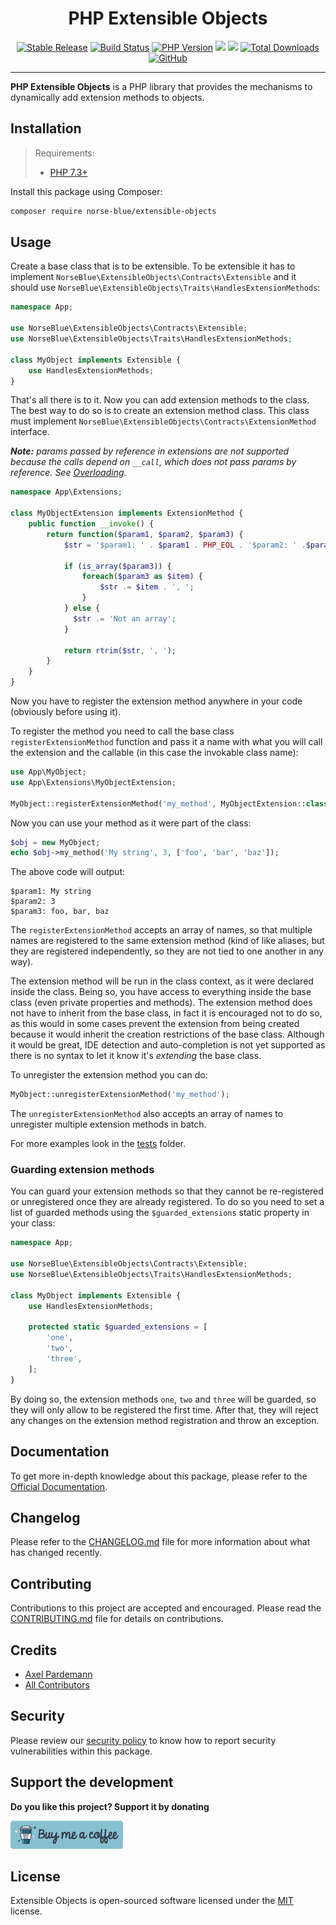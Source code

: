 <div align="center">
  <h1>PHP Extensible Objects</h1>
  <p align="center"> 
    <a href="https://packagist.org/packages/norse-blue/extensible-objects"><img alt="Stable Release" src="https://img.shields.io/packagist/v/norse-blue/extensible-objects.svg?color=%235e81ac&style=popout-square"></a>
    <a href="https://circleci.com/gh/norse-blue/php-extensible-objects/tree/master"><img alt="Build Status" src="https://img.shields.io/circleci/project/github/norse-blue/php-extensible-objects/master.svg?color=%23a3be8c&style=popout-square"></a>
    <a href="https://php.net/releases"><img alt="PHP Version" src="https://img.shields.io/packagist/php-v/norse-blue/extensible-objects.svg?color=%23b48ead&style=popout-square"></a>
    <a href="https://codeclimate.com/github/norse-blue/php-extensible-objects/maintainability"><img src="https://api.codeclimate.com/v1/badges/253dcf3f7fd57dab4150/maintainability" /></a>
    <a href="https://codeclimate.com/github/norse-blue/php-extensible-objects/test_coverage"><img src="https://api.codeclimate.com/v1/badges/253dcf3f7fd57dab4150/test_coverage" /></a>
    <a href="https://packagist.org/packages/norse-blue/extensible-objects"><img alt="Total Downloads" src="https://img.shields.io/packagist/dt/norse-blue/extensible-objects.svg?color=%235e81ac&style=popout-square"></a>
    <a href="https://packagist.org/packages/norse-blue/extensible-objects"><img alt="GitHub" src="https://img.shields.io/github/license/norse-blue/php-extensible-objects.svg?color=%235e81ac&style=popout-square"></a>
  </p>
</div>
<hr>

**PHP Extensible Objects** is a PHP library that provides the mechanisms to dynamically add extension methods to objects.

## Installation

>Requirements:
>- [PHP 7.3+](https://php.net/releases)

Install this package using Composer:

```bash
composer require norse-blue/extensible-objects
```

## Usage

Create a base class that is to be extensible. To be extensible it has to implement 
`NorseBlue\ExtensibleObjects\Contracts\Extensible` and it should use
`NorseBlue\ExtensibleObjects\Traits\HandlesExtensionMethods`:

```php
namespace App;

use NorseBlue\ExtensibleObjects\Contracts\Extensible;
use NorseBlue\ExtensibleObjects\Traits\HandlesExtensionMethods;

class MyObject implements Extensible {
    use HandlesExtensionMethods;
}
```

That's all there is to it. Now you can add extension methods to the class. The best way to do so is to create an
extension method class. This class must implement `NorseBlue\ExtensibleObjects\Contracts\ExtensionMethod` interface.

_**Note:** params passed by reference in extensions are not supported because the calls depend on `__call`,
which does not pass params by reference. See [Overloading][php_overloading_url]._

```php
namespace App\Extensions;

class MyObjectExtension implements ExtensionMethod {
    public function __invoke() {
        return function($param1, $param2, $param3) {
            $str = '$param1: ' . $param1 . PHP_EOL . '$param2: ' .$param2 . PHP_EOL . '$param3: ';
            
            if (is_array($param3)) {
                foreach($param3 as $item) {
                    $str .= $item . ', ';
                }
            } else {
              $str .= 'Not an array';
            }
                        
            return rtrim($str, ', ');
        }
    }
}
```

Now you have to register the extension method anywhere in your code (obviously before using it).

To register the method you need to call the base class `registerExtensionMethod` function and pass it a name with
what you will call the extension and the callable (in this case the invokable class name):

```php
use App\MyObject;
use App\Extensions\MyObjectExtension;

MyObject::registerExtensionMethod('my_method', MyObjectExtension::class);
```

Now you can use your method as it were part of the class:

```php
$obj = new MyObject;
echo $obj->my_method('My string', 3, ['foo', 'bar', 'baz']);
```

The above code will output:

```
$param1: My string
$param2: 3
$param3: foo, bar, baz
```

The `registerExtensionMethod` accepts an array of names, so that multiple names are registered to the same extension
method (kind of like aliases, but they are registered independently, so they are not tied to one another in any way).

The extension method will be run in the class context, as it were declared inside the class. Being so, you have access
to everything inside the base class (even private properties and methods). The extension method does not have to inherit
from the base class, in fact it is encouraged not to do so, as this would in some cases prevent the extension from being
 created because it would inherit the creation restrictions of the base class. Although it would be great, IDE
 detection and auto-completion is not yet supported as there is no syntax to let it know it's _extending_ the base class.

To unregister the extension method you can do:
```php
MyObject::unregisterExtensionMethod('my_method');
```

The `unregisterExtensionMethod` also accepts an array of names to unregister multiple extension methods in batch.

For more examples look in the [tests](tests) folder.

### Guarding extension methods

You can guard your extension methods so that they cannot be re-registered or unregistered once they are already registered.
To do so you need to set a list of guarded methods using the `$guarded_extensions` static property in your class:

```php
namespace App;

use NorseBlue\ExtensibleObjects\Contracts\Extensible;
use NorseBlue\ExtensibleObjects\Traits\HandlesExtensionMethods;

class MyObject implements Extensible {
    use HandlesExtensionMethods;
    
    protected static $guarded_extensions = [
        'one',
        'two',
        'three',
    ];
}
```

By doing so, the extension methods `one`, `two` and `three` will be guarded, so they will only allow to be registered
the first time. After that, they will reject any changes on the extension method registration and throw an exception.

## Documentation

To get more in-depth knowledge about this package, please refer to the [Official Documentation](https://norse-blue.github.io/php-extensible-objects/).

## Changelog

Please refer to the [CHANGELOG.md](CHANGELOG.md) file for more information about what has changed recently.

## Contributing

Contributions to this project are accepted and encouraged. Please read the [CONTRIBUTING.md](.github/CONTRIBUTING.md) file for details on contributions.

## Credits

- [Axel Pardemann](https://github.com/axelitus)
- [All Contributors](../../contributors)

## Security

Please review our [security policy](https://github.com/norse-blue/php-extensible-objects/security/policy) to know how to report security vulnerabilities within this package.

## Support the development

**Do you like this project? Support it by donating**

<a href="https://www.buymeacoffee.com/axelitus"><img src="docs/assets/images/buy-me-a-coffee.svg" width="180" alt="Buy me a coffee"></img></a>

## License

Extensible Objects is open-sourced software licensed under the [MIT](LICENSE.md) license.

[php_overloading_url]: https://www.php.net/manual/en/language.oop5.overloading.php
